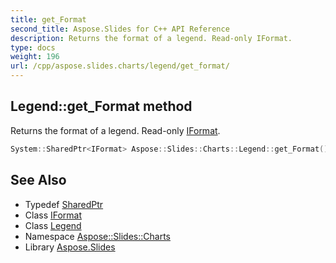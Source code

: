 ```yaml
---
title: get_Format
second_title: Aspose.Slides for C++ API Reference
description: Returns the format of a legend. Read-only IFormat.
type: docs
weight: 196
url: /cpp/aspose.slides.charts/legend/get_format/
---
```

## Legend::get_Format method


Returns the format of a legend. Read-only [IFormat](../../iformat/).

```cpp
System::SharedPtr<IFormat> Aspose::Slides::Charts::Legend::get_Format() override
```

## See Also

* Typedef [SharedPtr](../../../system/sharedptr/)
* Class [IFormat](../../iformat/)
* Class [Legend](../)
* Namespace [Aspose::Slides::Charts](../../)
* Library [Aspose.Slides](../../../)
